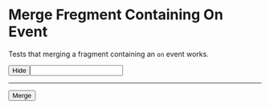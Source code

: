 # Merge Fregment Containing On Event

Tests that merging a fragment containing an `on` event works.

<div>
  <div id="content" data-signals-hidden="false" data-show="!$hidden"><button data-on-click="$hidden = true" data-show="!$hidden" class="btn">Hide</button><input data-bind-name data-on-input="@get('/tests/merge_fragment_containing_on_event/data')" /></div>
  <hr />
  <button id="clickable" data-on-click="@get('/tests/merge_fragment_containing_on_event/data')" class="btn">Merge</button>
  <pre data-text="ctx.signals.JSON()"></pre>
</div>